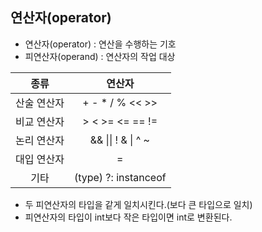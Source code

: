 ## 연산자(operator)

* 연산자(operator) : 연산을 수행하는 기호
* 피연산자(operand) : 연산자의 작업 대상


|    종류     |          연산자          |
| :---------: | :----------------------: |
| 산술 연산자 |  +  -  *  /  %  <<  >>   |
| 비교 연산자 |   >  <  >=  <=  ==  !=   |
| 논리 연산자 | &&  \|\|  !  &  \|  ^  ~ |
| 대입 연산자 |            =             |
|    기타     |  (type)  ?:  instanceof  |

* 두 피연산자의 타입을 같게 일치시킨다.(보다 큰 타입으로 일치)
* 피연산자의 타입이 int보다 작은 타입이면 int로 변환된다.
